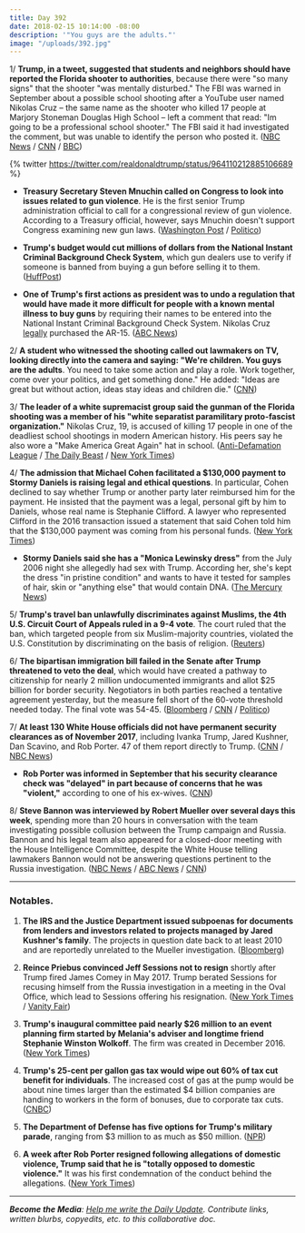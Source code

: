 ```yaml
---
title: Day 392
date: 2018-02-15 10:14:00 -08:00
description: '"You guys are the adults."'
image: "/uploads/392.jpg"
---
```


1/ **Trump, in a tweet, suggested that students and neighbors should have reported the Florida shooter to authorities**, because there were "so many signs" that the shooter "was mentally disturbed." The FBI was warned in September about a possible school shooting after a YouTube user named Nikolas Cruz – the same name as the shooter who killed 17 people at Marjory Stoneman Douglas High School – left a comment that read: "Im going to be a professional school shooter." The FBI said it had investigated the comment, but was unable to identify the person who posted it. ([NBC News](https://www.nbcnews.com/politics/donald-trump/trump-says-classmates-neighbors-should-have-reported-florida-gunman-n848246) / [CNN](https://www.cnn.com/2018/02/15/us/nikolas-cruz-fbi-warned/index.html) / [BBC](http://www.bbc.com/news/world-us-canada-43071710))

{% twitter https://twitter.com/realdonaldtrump/status/964110212885106689 %}

* **Treasury Secretary Steven Mnuchin called on Congress to look into issues related to gun violence**. He is the first senior Trump administration official to call for a congressional review of gun violence. According to a Treasury official, however, says Mnuchin doesn't support Congress examining new gun laws. ([Washington Post](https://www.washingtonpost.com/news/business/wp/2018/02/15/mnuchin-calls-on-congress-to-look-into-gun-violence-issue-after-school-shooting-breaking-with-rest-of-white-house/) / [Politico](https://www.politico.com/story/2018/02/15/steven-mnuchin-congress-gun-control-414314))

* **Trump's budget would cut millions of dollars from the National Instant Criminal Background Check System**, which gun dealers use to verify if someone is banned from buying a gun before selling it to them. ([HuffPost](https://www.huffingtonpost.com/entry/trump-nra-gun-safety-background-checks_us_5a84abdee4b0774f31d1b770))

* **One of Trump's first actions as president was to undo a regulation that would have made it more difficult for people with a known mental illness to buy guns** by requiring their names to be entered into the National Instant Criminal Background Check System. Nikolas Cruz [legally](https://www.washingtonpost.com/news/morning-mix/wp/2018/02/15/florida-shooting-suspect-nikolas-cruz-guns-depression-and-a-life-in-free-fall/) purchased the AR-15. ([ABC News](http://abcnews.go.com/Politics/trump-ended-rule-block-mentally-ill-guns/story?id=53113891)) 

2/ **A student who witnessed the shooting called out lawmakers on TV, looking directly into the camera and saying: "We're children. You guys are the adults**. You need to take some action and play a role. Work together, come over your politics, and get something done." He added: "Ideas are great but without action, ideas stay ideas and children die." ([CNN](https://www.cnn.com/2018/02/15/us/david-hogg-school-shooting-new-day-cnntv/index.html))

3/ **The leader of a white supremacist group said the gunman of the Florida shooting was a member of his "white separatist paramilitary proto-fascist organization."** Nikolas Cruz, 19, is accused of killing 17 people in one of the deadliest school shootings in modern American history. His peers say he also wore a "Make America Great Again" hat in school. ([Anti-Defamation League](https://www.adl.org/blog/florida-white-supremacist-group-admits-ties-to-alleged-parkland-school-shooter-nikolas-cruz) / [The Daily Beast](https://www.thedailybeast.com/nikolas-cruz-trained-with-florida-white-supremacist-group-leader-says) / [New York Times](https://www.nytimes.com/2018/02/15/us/florida-shooting.html))

4/ **The admission that Michael Cohen facilitated a $130,000 payment to Stormy Daniels is raising legal and ethical questions**. In particular, Cohen declined to say whether Trump or another party later reimbursed him for the payment. He insisted that the payment was a legal, personal gift by him to Daniels, whose real name is Stephanie Clifford. A lawyer who represented Clifford in the 2016 transaction issued a statement that said Cohen told him that the $130,000 payment was coming from his personal funds. ([New York Times](https://www.nytimes.com/2018/02/14/us/politics/stormy-daniels-michael-cohen-trump.html))

* **Stormy Daniels said she has a "Monica Lewinsky dress"** from the July 2006 night she allegedly had sex with Trump. According her, she's kept the dress "in pristine condition" and wants to have it tested for samples of hair, skin or "anything else" that would contain DNA. ([The Mercury News](https://www.mercurynews.com/2018/02/15/stormy-daniels-has-a-monica-lewinsky-dress-to-test-for-trumps-dna-report-says/))

5/ **Trump's travel ban unlawfully discriminates against Muslims, the 4th U.S. Circuit Court of Appeals ruled in a 9-4 vote**. The court ruled that the ban, which targeted people from six Muslim-majority countries, violated the U.S. Constitution by discriminating on the basis of religion. ([Reuters](https://www.reuters.com/article/us-usa-court-immigration/u-s-court-says-trump-travel-ban-unlawfully-discriminates-against-muslims-idUSKCN1FZ23U))

6/ **The bipartisan immigration bill failed in the Senate after Trump threatened to veto the deal**, which would have created a pathway to citizenship for nearly 2 million undocumented immigrants and allot $25 billion for border security. Negotiators in both parties reached a tentative agreement yesterday, but the measure fell short of the 60-vote threshold needed today. The final vote was 54-45. ([Bloomberg](https://www.bloomberg.com/news/articles/2018-02-15/senate-heads-to-immigration-showdown-votes-with-no-clear-outcome) / [CNN](https://www.cnn.com/2018/02/15/politics/trump-immigration-veto/index.html) / [Politico](https://www.politico.com/story/2018/02/15/immigration-daca-senate-412459))

7/ **At least 130 White House officials did not have permanent security clearances as of November 2017**, including Ivanka Trump, Jared Kushner, Dan Scavino, and Rob Porter. 47 of them report directly to Trump. ([CNN](https://www.cnn.com/2018/02/14/politics/security-clearances-white-house/index.html) / [NBC News](https://www.nbcnews.com/politics/white-house/scores-top-white-house-officials-lack-permanent-security-clearances-n848191))

* **Rob Porter was informed in September that his security clearance check was "delayed" in part because of concerns that he was "violent,"** according to one of his ex-wives. ([CNN](https://www.cnn.com/2018/02/15/politics/rob-porter-clearance-white-house/index.html))

8/ **Steve Bannon was interviewed by Robert Mueller over several days this week**, spending more than 20 hours in conversation with the team investigating possible collusion between the Trump campaign and Russia. Bannon and his legal team also appeared for a closed-door meeting with the House Intelligence Committee, despite the White House telling lawmakers Bannon would not be answering questions pertinent to the Russia investigation. ([NBC News](https://www.nbcnews.com/politics/donald-trump/steve-bannon-met-mueller-multiple-times-over-past-week-n848421) / [ABC News](http://abcnews.go.com/Politics/white-house-strategist-steve-bannon-expected-back-capitol/story?id=53100470) / [CNN](https://www.cnn.com/2018/02/14/politics/bannon-contempt-hearing/index.html))

---

### Notables.

1. **The IRS and the Justice Department issued subpoenas for documents from lenders and investors related to projects managed by Jared Kushner's family**. The projects in question date back to at least 2010 and are reportedly unrelated to the Mueller investigation. ([Bloomberg](https://www.bloomberg.com/news/articles/2018-02-15/kushner-investors-said-to-be-subpoenaed-by-u-s-tax-authorities))

2. **Reince Priebus convinced Jeff Sessions not to resign** shortly after Trump fired James Comey in May 2017. Trump berated Sessions for recusing himself from the Russia investigation in a meeting in the Oval Office, which lead to Sessions offering his resignation. ([New York Times](https://www.nytimes.com/2018/02/14/us/politics/riding-an-untamed-horse-priebus-opens-up-on-serving-trump.html) / [Vanity Fair](https://www.vanityfair.com/news/2018/02/reince-priebus-opens-up-about-his-six-months-of-magical-thinking))

3. **Trump's inaugural committee paid nearly $26 million to an event planning firm started by Melania's adviser and longtime friend Stephanie Winston Wolkoff**. The firm was created in December 2016. ([New York Times](https://www.nytimes.com/2018/02/15/us/politics/trumps-inaugural-committee-paid-26-million-to-first-ladys-friend.html))

4. **Trump's 25-cent per gallon gas tax would wipe out 60% of tax cut benefit for individuals**. The increased cost of gas at the pump would be about nine times larger than the estimated $4 billion companies are handing to workers in the form of bonuses, due to corporate tax cuts. ([CNBC](https://www.cnbc.com/2018/02/15/trumps-gas-tax-would-wipe-out-60-percent-of-tax-cut-benefit.html))

5. **The Department of Defense has five options for Trump's military parade**, ranging from $3 million to as much as $50 million. ([NPR](https://www.npr.org/2018/02/15/585924807/trumps-military-parade-could-cost-as-much-as-50-million))

6. **A week after Rob Porter resigned following allegations of domestic violence, Trump said that he is "totally opposed to domestic violence."** It was his first condemnation of the conduct behind the allegations. ([New York Times](https://www.nytimes.com/2018/02/14/us/politics/john-kelly-rob-porter-security-clearances.html))

---

***Become the Media**: [Help me write the Daily Update](https://public.etherpad-mozilla.org/p/wtfjht-021518). Contribute links, written blurbs, copyedits, etc. to this collaborative doc.*